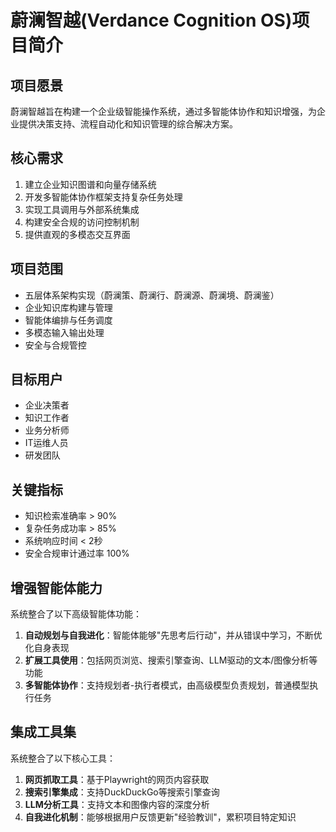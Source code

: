 # 蔚澜智越(Verdance Cognition OS)项目简介

## 项目愿景
蔚澜智越旨在构建一个企业级智能操作系统，通过多智能体协作和知识增强，为企业提供决策支持、流程自动化和知识管理的综合解决方案。

## 核心需求
1. 建立企业知识图谱和向量存储系统
2. 开发多智能体协作框架支持复杂任务处理
3. 实现工具调用与外部系统集成
4. 构建安全合规的访问控制机制
5. 提供直观的多模态交互界面

## 项目范围
- 五层体系架构实现（蔚澜策、蔚澜行、蔚澜源、蔚澜境、蔚澜鉴）
- 企业知识库构建与管理
- 智能体编排与任务调度
- 多模态输入输出处理
- 安全与合规管控

## 目标用户
- 企业决策者
- 知识工作者
- 业务分析师
- IT运维人员
- 研发团队

## 关键指标
- 知识检索准确率 > 90%
- 复杂任务成功率 > 85%
- 系统响应时间 < 2秒
- 安全合规审计通过率 100% 

## 增强智能体能力
系统整合了以下高级智能体功能：

1. **自动规划与自我进化**：智能体能够"先思考后行动"，并从错误中学习，不断优化自身表现
2. **扩展工具使用**：包括网页浏览、搜索引擎查询、LLM驱动的文本/图像分析等功能
3. **多智能体协作**：支持规划者-执行者模式，由高级模型负责规划，普通模型执行任务

## 集成工具集
系统整合了以下核心工具：

1. **网页抓取工具**：基于Playwright的网页内容获取
2. **搜索引擎集成**：支持DuckDuckGo等搜索引擎查询
3. **LLM分析工具**：支持文本和图像内容的深度分析
4. **自我进化机制**：能够根据用户反馈更新"经验教训"，累积项目特定知识 